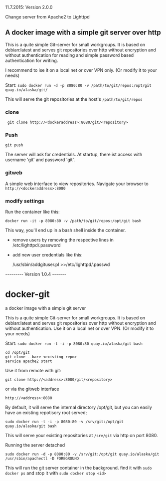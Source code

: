 11.7.2015: Version 2.0.0

Change server from Apache2 to Lighttpd

## A docker image with a simple git server over http

This is a quite simple Git-server for small workgroups. It is based on debian:latest and serves git repositories over http without encryption and without authentication for reading and simple password based authentication for writing.

I recommend to ise it on a local net or over VPN only. (Or modify it to your needs)

Start: `sudo docker run -d -p 8080:80 -v /path/to/git/repos:/opt/git quay.io/alaska/git/`

This will serve the git repositories at the host's `/path/to/git/repos`

### clone

     git clone http://<dockeraddress>:8080/git/<repository>

### Push

    git push
    
The server will ask for credentials. At startup, there ist access with username 'git' and password 'git'.
 
### gitweb

A simple web interface to view repositories. Navigate your browser to `http://<dockeraddress>:8080`


### modify settings

Run the container like this:

    docker run -it -p 8080:80 -v /path/to/git/repos:/opt/git bash
    
This way, you'll end up in a bash shell inside the container.

* remove users by removing the respective lines in /etc/lighttpd/.password
* add new user credentials like this: 

    /usr/sbin/addgituser.pl <name> <password> >>/etc/lighttpd/.passwd
    

--------- Version 1.0.4 -------

# docker-git
a docker image with a simple git server

This is a quite simple Git-server for small workgroups. It is based on debian:latest and serves git repositories over http without encryption and without authentication.
Use it on a local net or over VPN. (Or modify it to your needs)

Start: `sudo docker run -t -i -p 8080:80 quay.io/alaska/git bash`

    cd /opt/git
    git clone --bare <existing repo>
    service apache2 start

Use it from remote with git:

    git clone http://<address>:8080/git/<repository>

or via the gitweb interface

    http://<address>:8080


By default, it will serve the internal directory /opt/git, but you can easily have an existing repotisory root served;

    sudo docker run -t -i -p 8080:80 -v /srv/git:/opt/git quay.io/alaska/git bash
    
This will serve your existing repositories at `/srv/git` via http on port 8080.

Running the server detached

    sudo docker run -d -p 8080:80 -v /srv/git:/opt/git quay.io/alaska/git /usr/sbin/apachectl -D FOREGROUND
    
This will run the git server container in the background. find it with `sudo docker ps` and stop it with `sudo docker stop <id>`


